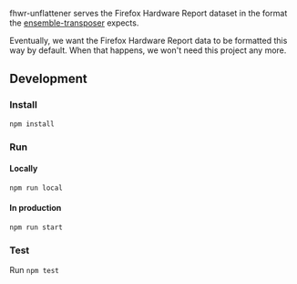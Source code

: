 fhwr-unflattener serves the Firefox Hardware Report dataset in the format the
[ensemble-transposer](https://github.com/mozilla/ensemble-transposer) expects.

Eventually, we want the Firefox Hardware Report data to be formatted this way by
default. When that happens, we won't need this project any more.

## Development

### Install

`npm install`

### Run

#### Locally

`npm run local`

#### In production

`npm run start`

### Test

Run `npm test`
